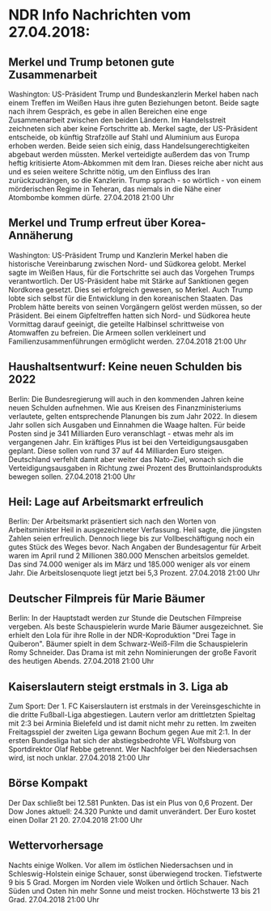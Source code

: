 # NDR Info Nachrichten vom 27.04.2018:


## Merkel und Trump betonen gute Zusammenarbeit
Washington:	US-Präsident Trump und Bundeskanzlerin Merkel haben nach einem Treffen im Weißen Haus ihre guten Beziehungen betont. Beide sagte nach ihrem Gespräch, es gebe in allen Bereichen eine enge Zusammenarbeit zwischen den beiden Ländern. Im Handelsstreit zeichneten sich aber keine Fortschritte ab. Merkel sagte, der US-Präsident entscheide, ob künftig Strafzölle auf Stahl und Aluminium aus Europa erhoben werden. Beide seien sich einig, dass Handelsungerechtigkeiten abgebaut werden müssten. Merkel verteidigte außerdem das von Trump heftig kritisierte Atom-Abkommen mit dem Iran. Dieses reiche aber nicht aus und es seien weitere Schritte nötig, um den Einfluss des Iran zurückzudrängen, so die Kanzlerin. Trump sprach - so wörtlich - von einem mörderischen Regime in Teheran, das niemals in die Nähe einer Atombombe kommen dürfe. 27.04.2018 21:00 Uhr 

## Merkel und Trump erfreut über Korea-Annäherung
Washington:	US-Präsident Trump und Kanzlerin Merkel haben die historische Vereinbarung zwischen Nord- und Südkorea gelobt. Merkel sagte im Weißen Haus, für die Fortschritte sei auch das Vorgehen Trumps verantwortlich. Der US-Präsident habe mit Stärke auf Sanktionen gegen Nordkorea gesetzt. Dies sei erfolgreich gewesen, so Merkel. Auch Trump lobte sich selbst für die Entwicklung in den koreanischen Staaten. Das Problem hätte bereits von seinen Vorgängern gelöst werden müssen, so der Präsident. Bei einem Gipfeltreffen hatten sich Nord- und Südkorea heute Vormittag darauf geeinigt, die geteilte Halbinsel schrittweise von Atomwaffen zu befreien. Die Armeen sollen verkleinert und Familienzusammenführungen ermöglicht werden. 27.04.2018 21:00 Uhr 

## Haushaltsentwurf: Keine neuen Schulden bis 2022
Berlin: Die Bundesregierung will auch in den kommenden Jahren keine neuen Schulden aufnehmen. Wie aus Kreisen des Finanzministeriums verlautete, gelten entsprechende Planungen bis zum Jahr 2022. In diesem Jahr sollen sich Ausgaben und Einnahmen die Waage halten. Für beide Posten sind je 341 Milliarden Euro veranschlagt - etwas mehr als im vergangenen Jahr. Ein kräftiges Plus ist bei den Verteidigungsausgaben geplant. Diese sollen von rund 37 auf 44 Milliarden Euro steigen. Deutschland verfehlt damit aber weiter das Nato-Ziel, wonach sich die Verteidigungsausgaben in Richtung zwei Prozent des Bruttoinlandsprodukts bewegen sollen. 27.04.2018 21:00 Uhr 

## Heil: Lage auf Arbeitsmarkt erfreulich
Berlin: Der Arbeitsmarkt präsentiert sich nach den Worten von Arbeitsminister Heil in ausgezeichneter Verfassung. Heil sagte, die jüngsten Zahlen seien erfreulich. Dennoch liege bis zur Vollbeschäftigung noch ein gutes Stück des Weges bevor. Nach Angaben der Bundesagentur für Arbeit waren im April rund 2 Millionen 380.000 Menschen arbeitslos gemeldet. Das sind 74.000 weniger als im März und 185.000 weniger als vor einem Jahr. Die Arbeitslosenquote liegt jetzt bei 5,3 Prozent. 27.04.2018 21:00 Uhr 

## Deutscher Filmpreis für Marie Bäumer
Berlin: In der Hauptstadt werden zur Stunde die Deutschen Filmpreise vergeben. Als beste Schauspielerin wurde Marie Bäumer ausgezeichnet. Sie erhielt den Lola für ihre Rolle in der NDR-Koproduktion "Drei Tage in Quiberon". Bäumer spielt in dem Schwarz-Weiß-Film die Schauspielerin Romy Schneider. Das Drama ist mit zehn Nominierungen der große Favorit des heutigen Abends. 27.04.2018 21:00 Uhr 

## Kaiserslautern steigt erstmals in 3. Liga ab
Zum Sport: Der 1. FC Kaiserslautern ist erstmals in der Vereinsgeschichte in die dritte Fußball-Liga abgestiegen. Lautern verlor am drittletzten Spieltag mit 2:3 bei Arminia Bielefeld und ist damit nicht mehr zu retten. Im zweiten Freitagsspiel der zweiten Liga gewann Bochum gegen Aue mit 2:1. In der ersten Bundesliga hat sich der abstiegsbedrohte VFL Wolfsburg von Sportdirektor Olaf Rebbe getrennt. Wer Nachfolger bei den Niedersachsen wird, ist noch unklar. 27.04.2018 21:00 Uhr 

## Börse Kompakt
Der Dax schließt bei 12.581 Punkten. Das ist ein Plus von 0,6 Prozent. Der Dow Jones aktuell: 24.320 Punkte und damit unverändert. Der Euro kostet einen Dollar 21 20. 27.04.2018 21:00 Uhr 

## Wettervorhersage
Nachts einige Wolken. Vor allem im östlichen Niedersachsen und in Schleswig-Holstein einige Schauer, sonst überwiegend trocken. Tiefstwerte 9 bis 5 Grad. Morgen im Norden viele Wolken und örtlich Schauer. Nach Süden und Osten hin mehr Sonne und meist trocken. Höchstwerte 13 bis 21 Grad. 27.04.2018 21:00 Uhr 
